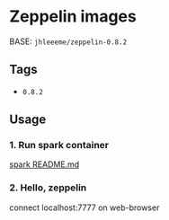 # Zeppelin images
BASE: ```jhleeeme/zeppelin-0.8.2```

## Tags
- ```0.8.2```

## Usage
### 1. Run spark container
[spark README.md](https://github.com/JHLeeeMe/docker-images/tree/master/spark)

### 2. Hello, zeppelin
connect localhost:7777 on web-browser
